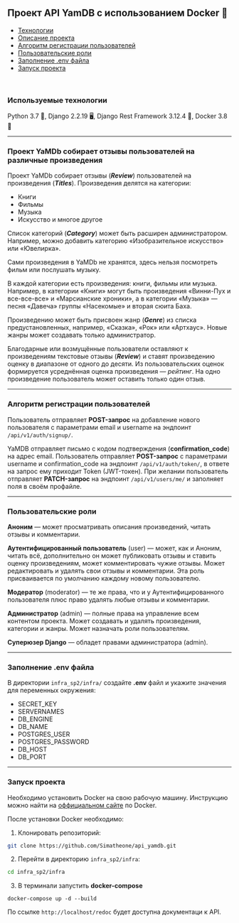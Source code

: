 ## Проект API YamDB с использованием Docker :ship:

- [Технологии](#tech)
- [Описание проекта](#about-project)
- [Алгоритм регистрации пользователей](#algo-reg)
- [Пользовательские роли](#user-roles)
- [Заполнение .env файла](#fill-env)
- [Запуск проекта](#run-project)
<br>

### <a name="tech">Используемые технологии</a>

Python 3.7 :snake:, Django 2.2.19 :desktop_computer:, Django Rest Framework	3.12.4 :arrows_counterclockwise:, Docker 3.8 :ship:
<hr>

### <a name="about-project">Проект YaMDb собирает отзывы пользователей на различные произведения</a>

Проект YaMDb собирает отзывы (***Review***) пользователей на произведения (***Titles***). Произведения делятся на категории: 
- Книги
- Фильмы
- Музыка 
- Искусство и многое другое


Список категорий (***Category***) может быть расширен администратором. Например, можно добавить категорию «Изобразительное искусство» или «Ювелирка».

Сами произведения в YaMDb не хранятся, здесь нельзя посмотреть фильм или послушать музыку.

В каждой категории есть произведения: книги, фильмы или музыка. Например, в категории «Книги» могут быть произведения «Винни-Пух и все-все-все» и «Марсианские хроники», а в категории «Музыка» — песня «Давеча» группы «Насекомые» и вторая сюита Баха.

Произведению может быть присвоен жанр (***Genre***) из списка предустановленных, например, «Сказка», «Рок» или «Артхаус». Новые жанры может создавать только администратор.

Благодарные или возмущённые пользователи оставляют к произведениям текстовые отзывы (***Review***) и ставят произведению оценку в диапазоне от одного до десяти. 
Из пользовательских оценок формируется усреднённая оценка произведения — _рейтинг_. На одно произведение пользователь может оставить только один отзыв.
<hr>


### <a name="algo-reg">Алгоритм регистрации пользователей</a>
Пользователь отправляет **POST-запрос** на добавление нового пользователя с параметрами email и username на эндпоинт `/api/v1/auth/signup/`.

YaMDB отправляет письмо с кодом подтверждения (**confirmation_code**) на адрес email.
Пользователь отправляет **POST-запрос** с параметрами username и confirmation_code на эндпоинт `/api/v1/auth/token/`, в ответе на запрос ему приходит Token (JWT-токен).
При желании пользователь отправляет **PATCH-запрос** на эндпоинт `/api/v1/users/me/` и заполняет поля в своём профайле.
<hr>

### <a name="user-roles">Пользовательские роли</a>
**Аноним** — может просматривать описания произведений, читать отзывы и комментарии.

**Аутентифицированный пользователь** (user) — может, как и Аноним, читать всё, дополнительно он может публиковать отзывы и ставить оценку произведениям, может комментировать чужие отзывы. Может редактировать и удалять свои отзывы и комментарии. Эта роль присваивается по умолчанию каждому новому пользователю.

**Модератор** (moderator) — те же права, что и у Аутентифицированного пользователя плюс право удалять любые отзывы и комментарии.

**Администратор** (admin) — полные права на управление всем контентом проекта. Может создавать и удалять произведения, категории и жанры. Может назначать роли пользователям.

**Суперюзер Django** — обладет правами администратора (admin).
<hr>

### <a name="fill-env">Заполнение .env файла</a>
В директории `infra_sp2/infra/` создайте **.env** файл и укажите значения для переменных окружения:
- SECRET_KEY
- SERVERNAMES
- DB_ENGINE
- DB_NAME
- POSTGRES_USER
- POSTGRES_PASSWORD
- DB_HOST
- DB_PORT
<hr>

### <a name="run-project">Запуск проекта</a>
Необходимо установить Docker на свою рабочую машину. Инструкцию можно найти на [оффициальном сайте](https://docs.docker.com/get-docker/) по Docker.

После установки Docker необходимо:

1. Клонировать репозиторий:
```bash
git clone https://github.com/Simatheone/api_yamdb.git
```

2. Перейти в директорию `infra_sp2/infra`:
```bash
cd infra_sp2/infra
```

3. В терминали запустить **docker-compose**
```
docker-compose up -d --build
```

По ссылке `http://localhost/redoc` будет доступна документаци к API.
